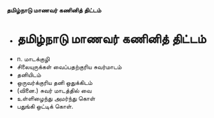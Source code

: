 **தமிழ்நாடு மாணவர் கணினித் திட்டம்**
- # தமிழ்நாடு மாணவர் கணினித் திட்டம்
- n. மாடக்குழி
- சிலையுருக்கள் வைப்பதற்குரிய சுவர்மாடம்
- தனியிடம்
- ஒருவர்க்குரிய தனி ஒதுக்கிடம்
- (வினை.) சுவர் மாடத்தில் வை
- உள்ளிழைந்து அமர்ந்து கொள்
- பதுங்கி ஒட்டிக் கொள்.

